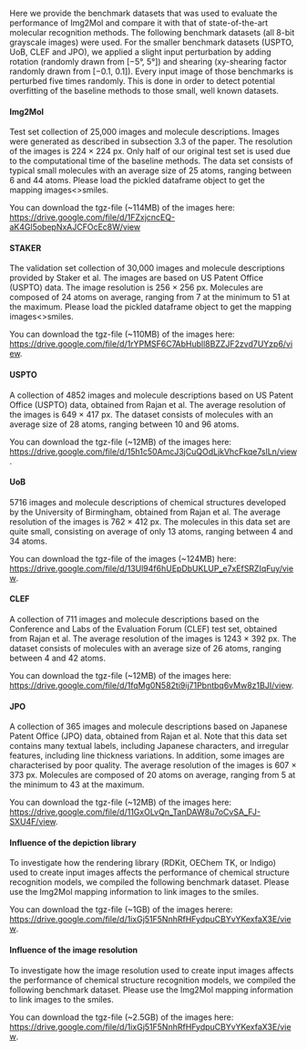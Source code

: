 Here we provide the benchmark datasets that was used to evaluate the performance of Img2Mol and compare it with that of state-of-the-art molecular recognition methods. The following benchmark datasets (all 8-bit grayscale images) were used. 
For the smaller benchmark datasets (USPTO, UoB, CLEF and JPO), we applied a slight input perturbation by adding rotation (randomly drawn from [−5°, 5°]) and shearing (xy-shearing factor randomly drawn from [−0.1, 0.1]). Every input image of those benchmarks is perturbed five times randomly. This is done in order to detect potential overfitting of the baseline methods to those small, well known datasets.
 
#### Img2Mol
Test set collection of 25,000 images and molecule descriptions. Images were generated as described in subsection 3.3 of the paper. The resolution of the images is 224 × 224 px. Only half of our original test set is used due to the computational time of the baseline methods. The data set consists of typical small molecules with an average size of 25 atoms, ranging between 6 and 44 atoms. Please load the pickled dataframe object to get the mapping images<>smiles.

You can download the tgz-file (~114MB) of the images here:
<a href="https://drive.google.com/file/d/1FZxjcncEQ-aK4Gl5obepNxAJCFOcEc8W/view"    
   target="_blank">https://drive.google.com/file/d/1FZxjcncEQ-aK4Gl5obepNxAJCFOcEc8W/view</a>

#### STAKER
The validation set collection of 30,000 images and molecule descriptions provided by Staker et al. The images are based on US Patent Office (USPTO) data. The image resolution is 256 × 256 px. Molecules are composed of 24 atoms on average, ranging from 7 at the minimum to 51 at the maximum. Please load the pickled dataframe object to get the mapping images<>smiles.

You can download the tgz-file (~110MB) of the images here:
<a href="https://drive.google.com/file/d/1rYPMSF6C7AbHubll8BZZJF2zvd7UYzp6/view"    target="_blank">https://drive.google.com/file/d/1rYPMSF6C7AbHubll8BZZJF2zvd7UYzp6/view</a>.  
#### USPTO
A collection of 4852 images and molecule descriptions based on US Patent Office (USPTO) data, obtained from Rajan et al. The average resolution of the images is 649 × 417 px. The dataset consists of molecules with an average size of 28 atoms, ranging between 10 and 96 atoms.

You can download the tgz-file (~12MB) of the images here: 
<a href="https://drive.google.com/file/d/15h1c50AmcJ3jCuQOdLjkVhcFkqe7slLn/view" 
   target="_blank">https://drive.google.com/file/d/15h1c50AmcJ3jCuQOdLjkVhcFkqe7slLn/view</a>. 
#### UoB
5716 images and molecule descriptions of chemical structures developed by the University of Birmingham, obtained from Rajan et al. The average resolution of the images is 762 × 412 px. The molecules in this data set are quite small, consisting on average of only 13 atoms, ranging between 4 and 34 atoms.

You can download the tgz-file of the images (~124MB) here: 
<a href="https://drive.google.com/file/d/13Ul94f6hUEpDbUKLUP_e7xEfSRZIqFuy/view" 
   target="_blank">https://drive.google.com/file/d/13Ul94f6hUEpDbUKLUP_e7xEfSRZIqFuy/view</a>. 
#### CLEF 
A collection of 711 images and molecule descriptions based on the Conference and Labs of the Evaluation Forum (CLEF) test set, obtained from Rajan et al. The average resolution of the images is 1243 × 392 px. The dataset consists of molecules with an average size of 26 atoms, ranging between 4 and 42 atoms.

You can download the tgz-file (~12MB) of the images here: 
<a href="https://drive.google.com/file/d/1fqMg0N582ti9ij71Pbntbq6vMw8z1BJI/view" 
   target="_blank">https://drive.google.com/file/d/1fqMg0N582ti9ij71Pbntbq6vMw8z1BJI/view</a>. 
#### JPO
A collection of 365 images and molecule descriptions based on Japanese Patent Office (JPO) data, obtained from Rajan et al. Note that this data set contains many textual labels, including Japanese characters, and irregular features, including line thickness variations. In addition, some images are characterised by poor quality. The average resolution of the images is 607 × 373 px. Molecules are composed of 20 atoms on average, ranging from 5 at the minimum to 43 at the maximum.

You can download the tgz-file (~12MB) of the images here:
<a href="https://drive.google.com/file/d/11GxOLvQn_TanDAW8u7oCvSA_FJ-SXU4F/view" 
   target="_blank">https://drive.google.com/file/d/11GxOLvQn_TanDAW8u7oCvSA_FJ-SXU4F/view</a>. 


#### Influence of the depiction library
 
To investigate how the rendering library (RDKit, OEChem TK, or Indigo) used to create input images affects the performance of chemical structure recognition models, we compiled the following benchmark dataset. Please use the Img2Mol mapping information to link images to the smiles.

You can download the tgz-file (~1GB) of the images herere:
<a href="https://drive.google.com/file/d/1ixGj51F5NnhRfHFydpuCBYvYKexfaX3E/view" 
   target="_blank">https://drive.google.com/file/d/1ixGj51F5NnhRfHFydpuCBYvYKexfaX3E/view</a>. 


#### Influence of the image resolution
 
To investigate how the image resolution used to create input images affects the performance of chemical structure recognition models, we compiled the following benchmark dataset. Please use the Img2Mol mapping information to link images to the smiles.

You can download the tgz-file (~2.5GB) of the images here:
<a href="https://drive.google.com/file/d/1ixGj51F5NnhRfHFydpuCBYvYKexfaX3E/view" 
   target="_blank">https://drive.google.com/file/d/1ixGj51F5NnhRfHFydpuCBYvYKexfaX3E/view</a>. 



